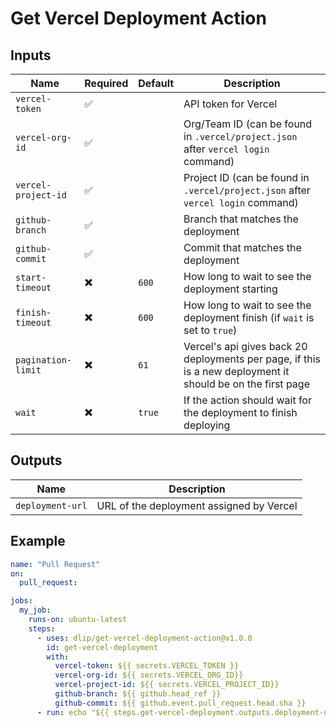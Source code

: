 # Get Vercel Deployment Action

## Inputs

| Name                | Required | Default | Description                                                                                                 |
| ------------------- | -------- | ------- | ----------------------------------------------------------------------------------------------------------- |
| `vercel-token`      | ✅       |         | API token for Vercel                                                                                        |
| `vercel-org-id`     | ✅       |         | Org/Team ID (can be found in `.vercel/project.json` after `vercel login` command)                           |
| `vercel-project-id` | ✅       |         | Project ID (can be found in `.vercel/project.json` after `vercel login` command)                            |
| `github-branch`     | ✅       |         | Branch that matches the deployment                                                                          |
| `github-commit`     | ✅       |         | Commit that matches the deployment                                                                          |
| `start-timeout`     | ✖️       | `600`   | How long to wait to see the deployment starting                                                             |
| `finish-timeout`    | ✖️       | `600`   | How long to wait to see the deployment finish (if `wait` is set to `true`)                                  |
| `pagination-limit`  | ✖️       | `61`    | Vercel's api gives back 20 deployments per page, if this is a new deployment it should be on the first page |
| `wait`              | ✖️       | `true`  | If the action should wait for the deployment to finish deploying                                            |

## Outputs

| Name             | Description                              |
| ---------------- | ---------------------------------------- |
| `deployment-url` | URL of the deployment assigned by Vercel |

## Example

```yaml
name: "Pull Request"
on:
  pull_request:

jobs:
  my_job:
    runs-on: ubuntu-latest
    steps:
      - uses: dlip/get-vercel-deployment-action@v1.0.0
        id: get-vercel-deployment
        with:
          vercel-token: ${{ secrets.VERCEL_TOKEN }}
          vercel-org-id: ${{ secrets.VERCEL_ORG_ID}}
          vercel-project-id: ${{ secrets.VERCEL_PROJECT_ID}}
          github-branch: ${{ github.head_ref }}
          github-commit: ${{ github.event.pull_request.head.sha }}
      - run: echo "${{ steps.get-vercel-deployment.outputs.deployment-url }}"
```
